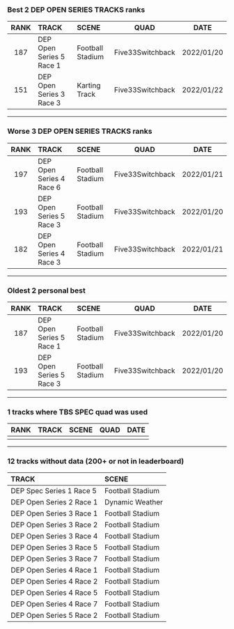 ### Best 2 DEP OPEN SERIES TRACKS ranks
|RANK|TRACK|SCENE|QUAD|DATE|
|:---:|:---|:---|:---:|:---:|
|187|DEP Open Series 5 Race 1|Football Stadium|Five33Switchback|2022/01/20|
|151|DEP Open Series 3 Race 3|Karting Track|Five33Switchback|2022/01/22|
---
### Worse 3 DEP OPEN SERIES TRACKS ranks
|RANK|TRACK|SCENE|QUAD|DATE|
|:---:|:---|:---|:---:|:---:|
|197|DEP Open Series 4 Race 6|Football Stadium|Five33Switchback|2022/01/21|
|193|DEP Open Series 5 Race 3|Football Stadium|Five33Switchback|2022/01/20|
|182|DEP Open Series 4 Race 3|Football Stadium|Five33Switchback|2022/01/21|
---
### Oldest 2 personal best
|RANK|TRACK|SCENE|QUAD|DATE|
|:---:|:---|:---|:---:|:---:|
|187|DEP Open Series 5 Race 1|Football Stadium|Five33Switchback|2022/01/20|
|193|DEP Open Series 5 Race 3|Football Stadium|Five33Switchback|2022/01/20|
---
### 1 tracks where TBS SPEC quad was used
|RANK|TRACK|SCENE|QUAD|DATE|
|:---:|:---|:---|:---:|:---:|
||||||
---
### 12 tracks without data (200+ or not in leaderboard)
|TRACK|SCENE|
|:---|:---|
|DEP Spec Series 1 Race 5|Football Stadium|
|DEP Open Series 2 Race 1|Dynamic Weather|
|DEP Open Series 3 Race 1|Football Stadium|
|DEP Open Series 3 Race 2|Football Stadium|
|DEP Open Series 3 Race 4|Football Stadium|
|DEP Open Series 3 Race 5|Football Stadium|
|DEP Open Series 3 Race 7|Football Stadium|
|DEP Open Series 4 Race 1|Football Stadium|
|DEP Open Series 4 Race 2|Football Stadium|
|DEP Open Series 4 Race 5|Football Stadium|
|DEP Open Series 4 Race 7|Football Stadium|
|DEP Open Series 5 Race 2|Football Stadium|

